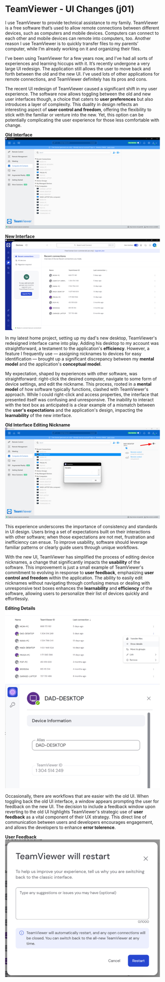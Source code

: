 # TeamViewer - UI Changes (j01)

I use TeamViewer to provide technical assistance to my family. TeamViewer is a free software that’s used to allow remote connections between different devices, such as computers and mobile devices. Computers can connect to each other and mobile devices can remote into computers, too. Another reason I use TeamViewer is to quickly transfer files to my parents’ computer, while I’m already working on it and organizing their files.

I've been using TeamViewer for a few years now, and I’ve had all sorts of experiences and learning hiccups with it. It’s recently undergone a very large UI redesign. The application still allows the user to move back and forth between the old and the new UI. I’ve used lots of other applications for remote connections, and TeamViewer definitely has its pros and cons.

The recent UI redesign of TeamViewer caused a significant shift in my user experience. The software now allows toggling between the old and new user interfaces though, a choice that caters to **user preferences** but also introduces a layer of complexity. This duality in design reflects an interesting aspect of **user control and freedom**, offering the flexibility to stick with the familiar or venture into the new. Yet, this option can be potentially complicating the user experience for those less comfortable with change.

**Old Interface**
![Old Interface](../assets/Old_Interface.png "Old Interface")

**New Interface**
![New Interface](../assets/New_Interface.png "New Interface")

In my latest home project, setting up my dad's new desktop, TeamViewer's redesigned interface came into play. Adding his desktop to my account was straightforward, a testament to the application's **efficiency**. However, a feature I frequently use — assigning nicknames to devices for easy identification — brought up a significant discrepancy between my **mental model** and the application's **conceptual model**. 

My expectation, shaped by experiences with other software, was straightforward: right-click the desired computer, navigate to some form of device settings, and edit the nickname. This process, rooted in a **mental model** of how software typically functions, clashed with TeamViewer's approach. While I could right-click and access properties, the interface that presented itself was confusing and unresponsive. The inability to interact with the text box as anticipated is a clear example of a mismatch between the **user's expectations** and the application's design, impacting the **learnability** of the new interface.

**Old Interface Editing Nickname**
![Editing Nickname](../assets/Description_Issue.png)

This experience underscores the importance of consistency and standards in UI design. Users bring a set of expectations built on their interactions with other software; when those expectations are not met, frustration and inefficiency can ensue. To improve usability, software should leverage familiar patterns or clearly guide users through unique workflows.

With the new UI, TeamViewer has simplified the process of editing device nicknames, a change that significantly impacts the **usability** of the software. This improvement is just a small example of TeamViewer's commitment to evolving in response to **user feedback**, emphasizing **user control and freedom** within the application. The ability to easily edit nicknames without navigating through confusing menus or dealing with unresponsive text boxes enhances the **learnability** and **efficiency** of the software, allowing users to personalize their list of devices quickly and effortlessly.

**Editing Details**
![Editing Details](../assets/NewUI_EditDetails.png)
![Editing Alias](../assets/NewUI_EditAlias.png)

Occasionally, there are workflows that are easier with the old UI. When toggling back the old UI interface, a window appears prompting the user for feedback on the new UI. The decision to include a feedback window upon reverting to the old UI highlights TeamViewer's strategic use of **user feedback** as a vital component of their UX strategy. This direct line of communication between users and developers encourages engagement, and allows the developers to enhance **error tolerence**.

**User Feedback**
![User Feedback](../assets/UIFeedback.png)
